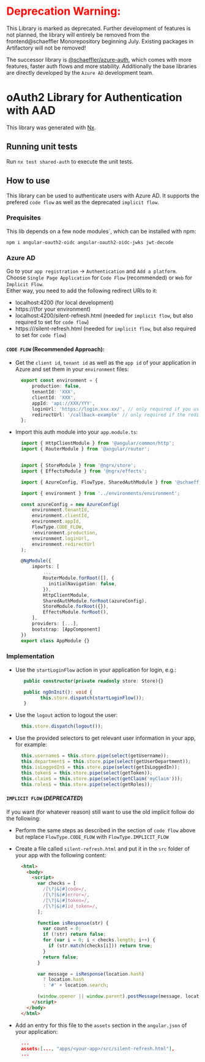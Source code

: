 
# <span style="color:red">**Deprecation Warning:**</span>

This Library is marked as deprecated. Further development of features is not planned, the library will entirely be removed from the frontend@schaeffler Monorepository beginning July. Existing packages in Artifactory will not be removed!

The successor library is [@schaeffler/azure-auth](https://gitlab.schaeffler.com/frontend-schaeffler/schaeffler-frontend/-/blob/master/libs/shared/utils/azure-auth/README.md), which comes with more features, faster auth flows and more stability. Additionally the base libraries are directly developed by the `Azure AD` development team.


# oAuth2 Library for Authentication with AAD

This library was generated with [Nx](https://nx.dev).

## Running unit tests

Run `nx test shared-auth` to execute the unit tests.

## How to use

This library can be used to authenticate users with Azure AD. It supports the prefered `code flow` as well as the deprecated `implicit flow`.


### Prequisites

This lib depends on a few node modules`, which can be installed with npm:

`npm i angular-oauth2-oidc angular-oauth2-oidc-jwks jwt-decode`

### Azure AD

Go to your `app registration` -> `Authentication` and `Add a platform`.  
Choose `Single Page Application` for `Code Flow` (recommended) or `Web` for `Implicit Flow`.  
Either way, you need to add the following redirect URIs to it:  
- localhost:4200 (for local development)
- https://<your-domain>(for your environment)
- localhost:4200/silent-refresh.html (needed for `implicit flow`, but also required to set for `code flow`)
- https://<your-domain>/silent-refresh.html (needed for `implicit flow`, but also required to set for `code flow`)

#### `CODE FLOW` (Recommended Approach):

- Get the `client id`, `tenant id` as well as the `app id` of your application in Azure and set them in your `environment` files:
  ```typescript
    export const environment = {
        production: false,
        tenantId: 'XXX',
        clientId: 'XXX',
        appId: 'api://XXX/YYY',
        loginUrl: 'https://login.xxx.xx/', // only required if you use another azure tenant
        redirectUrl: '/callback-example' // only required if the redirect url should not be root
    };

  ```
- Import this auth module into your `app.module.ts`:   
  ```typescript
    import { HttpClientModule } from '@angular/common/http';
    import { RouterModule } from '@angular/router';


    import { StoreModule } from '@ngrx/store';
    import { EffectsModule } from '@ngrx/effects';

    import { AzureConfig, FlowType, SharedAuthModule } from '@schaeffler/auth';

    import { environment } from '../environments/environment';

    const azureConfig = new AzureConfig(
        environment.tenantId,
        environment.clientId,
        environment.appId,
        FlowType.CODE_FLOW,
        !environment.production,
        environment.loginUrl,
        environment.redirectUrl
    );

    @NgModule({
        imports: [
            ...
            RouterModule.forRoot([], {
              initialNavigation: false,
            }),
            HttpClientModule,
            SharedAuthModule.forRoot(azureConfig),
            StoreModule.forRoot({}),
            EffectsModule.forRoot(),
        ],
        providers: [...],
        bootstrap: [AppComponent]
    })
    export class AppModule {}
  ```

### Implementation

* Use the `startLoginFlow` action in your application for login, e.g.:
   ```typescript
      public constructor(private readonly store: Store){}

      public ngOnInit(): void {
            this.store.dispatch(startLoginFlow());
      }
   ```
* Use the `logout` action to logout the user:
    ```typescript
      this.store.dispatch(logout());
    ```
* Use the provided selectors to get relevant user information in your app, for example:
    ```typescript
      this.username$ = this.store.pipe(select(getUsername));
      this.department$ = this.store.pipe(select(getUserDepartment));
      this.isLoggedIn$ = this.store.pipe(select(getIsLoggedIn));
      this.token$ = this.store.pipe(select(getToken));
      this.claim$ = this.store.pipe(select(getClaim('myClaim')));
      this.roles$ = this.store.pipe(select(getRoles));
    ```

#### `IMPLICIT FLOW` (*DEPRECATED*)

If you want (for whatever reason) still want to use the old implicit follow do the following:  

- Perform the same steps as described in the section of `code flow` above but replace `FlowType.CODE_FLOW` with `FlowType.IMPLICIT_FLOW`

- Create a file called `silent-refresh.html` and put it in the `src` folder of your app with the following content:
  ```html
    <html>
      <body>
        <script>
          var checks = [
            /[\?|&|#]code=/,
            /[\?|&|#]error=/,
            /[\?|&|#]token=/,
            /[\?|&|#]id_token=/,
          ];

          function isResponse(str) {
            var count = 0;
            if (!str) return false;
            for (var i = 0; i < checks.length; i++) {
              if (str.match(checks[i])) return true;
            }
            return false;
          }

          var message = isResponse(location.hash)
            ? location.hash
            : '#' + location.search;

          (window.opener || window.parent).postMessage(message, location.origin);
        </script>
      </body>
    </html>
  ```
- Add an entry for this file to the `assets` section in the `angular.json` of your application:
  ```json
    ...
    assets:[..., "apps/<your-app>/src/silent-refresh.html"],
    ...
  ```